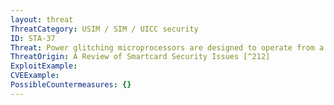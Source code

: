 ```yaml
---
layout: threat
ThreatCategory: USIM / SIM / UICC security
ID: STA-37
Threat: Power glitching microprocessors are designed to operate from a stable voltage wherein interruptions of the power supply are likely to crash running applications or reset the circuit. A power glitch will affect both the stored and the threshold values. Different internal capacities will cause the values to be influenced differently, possibly resulting in a misinterpretation of the actual value.
ThreatOrigin: A Review of Smartcard Security Issues [^212]
ExploitExample:
CVEExample:
PossibleCountermeasures: {}
---
```

